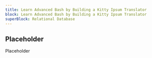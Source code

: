 ```yaml
---
title: Learn Advanced Bash by Building a Kitty Ipsum Translator
block: Learn Advanced Bash by Building a Kitty Ipsum Translator
superBlock: Relational Database
---
```


## Placeholder

Placeholder
